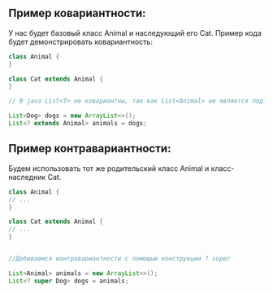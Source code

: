 ## Пример ковариантности:

У нас будет базовый класс Animal и наследующий его Cat. Пример кода будет демонстрировать ковариантность:

``` Java
class Animal {
}

class Cat extends Animal {
}

// В java List<T> не ковариантны, так как List<Animal> не является подтипом List<Cat>, однако можно добиться этого используя ? extends

List<Dog> dogs = new ArrayList<>();
List<? extends Animal> animals = dogs;

```
## Пример контравариантности:
Будем использовать тот же родительский класс Animal и класс-наследник Cat.
``` Java
class Animal {
// ...
}

class Cat extends Animal {
// ...
}


//Добиваемся контравариантности с помощью конструкции ? super 

List<Animal> animals = new ArrayList<>();
List<? super Dog> dogs = animals;
```
